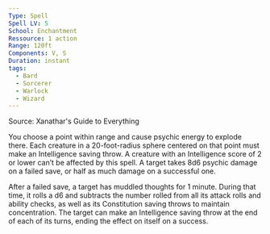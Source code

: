```yaml
---
Type: Spell
Spell LV: 5
School: Enchantment
Ressource: 1 action
Range: 120ft
Components: V, S
Duration: instant
tags:
  - Bard
  - Sorcerer
  - Warlock
  - Wizard
---
```

Source: Xanathar's Guide to Everything

You choose a point within range and cause psychic energy to explode there. Each creature in a 20-foot-radius sphere centered on that point must make an Intelligence saving throw. A creature with an Intelligence score of 2 or lower can’t be affected by this spell. A target takes 8d6 psychic damage on a failed save, or half as much damage on a successful one.

After a failed save, a target has muddled thoughts for 1 minute. During that time, it rolls a d6 and subtracts the number rolled from all its attack rolls and ability checks, as well as its Constitution saving throws to maintain concentration. The target can make an Intelligence saving throw at the end of each of its turns, ending the effect on itself on a success.